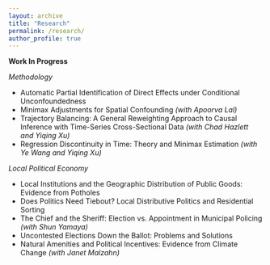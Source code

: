 ```yaml
---
layout: archive
title: "Research"
permalink: /research/
author_profile: true
---
```


**Work In Progress**

_Methodology_

* Automatic Partial Identification of Direct Effects under Conditional Unconfoundedness
* Minimax Adjustments for Spatial Confounding _(with Apoorva Lal)_
* Trajectory Balancing: A General Reweighting Approach to Causal Inference with Time-Series Cross-Sectional Data _(with Chad Hazlett and Yiqing Xu)_
* Regression Discontinuity in Time: Theory and Minimax Estimation _(with  Ye Wang and Yiqing Xu)_


_Local Political Economy_

* Local Institutions and the Geographic Distribution of Public Goods: Evidence from Potholes
* Does Politics Need Tiebout? Local Distributive Politics and Residential Sorting
* The Chief and the Sheriff: Election vs. Appointment in Municipal Policing _(with Shun Yamaya)_
* Uncontested Elections Down the Ballot: Problems and Solutions
* Natural Amenities and Political Incentives: Evidence from Climate Change _(with Janet Malzahn)_